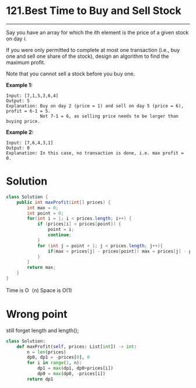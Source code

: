 # 121.Best Time to Buy and Sell Stock

------

Say you have an array for which the *i*th element is the price of a given stock on day *i*.

If you were only permitted to complete at most one transaction (i.e., buy one and sell one share of the stock), design an algorithm to find the maximum profit.

Note that you cannot sell a stock before you buy one.

**Example 1:**

```
Input: [7,1,5,3,6,4]
Output: 5
Explanation: Buy on day 2 (price = 1) and sell on day 5 (price = 6), profit = 6-1 = 5.
             Not 7-1 = 6, as selling price needs to be larger than buying price.
```

**Example 2:**

```
Input: [7,6,4,3,1]
Output: 0
Explanation: In this case, no transaction is done, i.e. max profit = 0.
```

# Solution

```java
class Solution {
    public int maxProfit(int[] prices) {
        int max = 0;
        int point = 0;
        for(int i = 1; i < prices.length; i++) {
            if (prices[i] < prices[point]) {
                point = i;
                continue;
            }
            for (int j = point + 1; j < prices.length; j++){
                if(max < prices[j] - prices[point]) max = prices[j] - prices[point];
            }
        }
        return max;
    }
}
```

Time is O（n) Space is O(1)

# Wrong point 

still forget length and length();


```python
class Solution:
    def maxProfit(self, prices: List[int]) -> int:
        n = len(prices)
        dp0, dp1 = -prices[0], 0
        for i in range(1, n):
            dp1 = max(dp1, dp0+prices[i])
            dp0 = max(dp0, -prices[i])
        return dp1
                
```